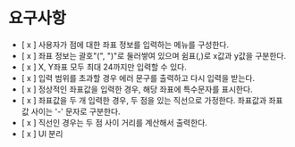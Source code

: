 # 요구사항
- [ x ] 사용자가 점에 대한 좌표 정보를 입력하는 메뉴를 구성한다.
- [ x ] 좌표 정보는 괄호"(", ")"로 둘러쌓여 있으며 쉼표(,)로 x값과 y값을 구분한다.
- [ x ] X, Y좌표 모두 최대 24까지만 입력할 수 있다.
- [ x ] 입력 범위를 초과할 경우 에러 문구를 출력하고 다시 입력을 받는다.
- [ x ] 정상적인 좌표값을 입력한 경우, 해당 좌표에 특수문자를 표시한다.
- [ x ] 좌표값을 두 개 입력한 경우, 두 점을 있는 직선으로 가정한다. 좌표값과 좌표값 사이는 '-' 문자로 구분한다.
- [ x ] 직선인 경우는 두 점 사이 거리를 계산해서 출력한다.
- [ x ] UI 분리